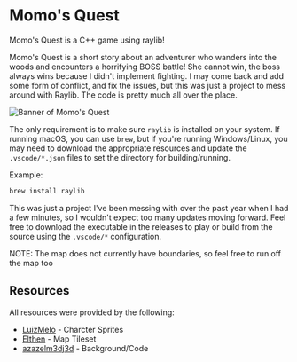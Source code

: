 # Momo's Quest

Momo's Quest is a C++ game using raylib!

Momo's Quest is a short story about an adventurer who wanders into the woods and encounters a horrifying BOSS battle! She cannot win, the boss always wins because I didn't implement fighting. I may come back and add some form of conflict, and fix the issues, but this was just a project to mess around with Raylib. The code is pretty much all over the place.

<img src="https://raw.githubusercontent.com/azazelm3dj3d/momos-quest/main/.github/assets/banner.png" alt="Banner of Momo's Quest" />

The only requirement is to make sure `raylib` is installed on your system. If running macOS, you can use `brew`, but if you're running Windows/Linux, you may need to download the appropriate resources and update the `.vscode/*.json` files to set the directory for building/running.

Example:
```bash
brew install raylib
```

This was just a project I've been messing with over the past year when I had a few minutes, so I wouldn't expect too many updates moving forward. Feel free to download the executable in the releases to play or build from the source using the `.vscode/*` configuration.

NOTE: The map does not currently have boundaries, so feel free to run off the map too

## Resources
All resources were provided by the following:
- [LuizMelo](https://luizmelo.itch.io/) - Charcter Sprites
- [Elthen](https://elthen.itch.io/) - Map Tileset
- [azazelm3dj3d](https://github.com/azazelm3dj3d) - Background/Code

